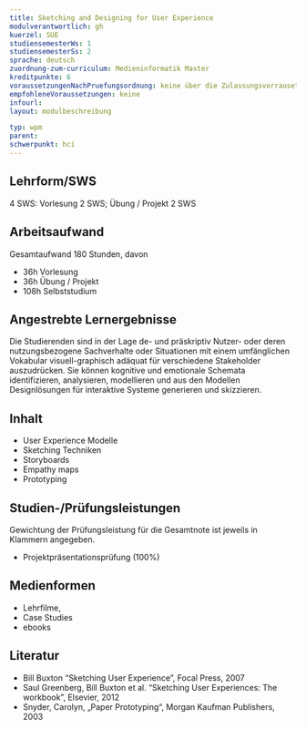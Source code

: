 ```yaml
---
title: Sketching and Designing for User Experience
modulverantwortlich: gh
kuerzel: SUE
studiensemesterWs: 1
studiensemesterSs: 2
sprache: deutsch
zuordnung-zum-curriculum: Medieninformatik Master
kreditpunkte: 6
voraussetzungenNachPruefungsordnung: keine über die Zulassungsvorrausetzungen zum Studium hinausgehenden
empfohleneVoraussetzungen: keine
infourl: 
layout: modulbeschreibung

typ: wpm
parent:
schwerpunkt: hci
---
```


## Lehrform/SWS

4 SWS: Vorlesung 2 SWS; Übung / Projekt 2 SWS

## Arbeitsaufwand
Gesamtaufwand 180 Stunden, davon
- 36h Vorlesung
- 36h Übung / Projekt
- 108h Selbststudium



## Angestrebte Lernergebnisse
Die Studierenden sind in der Lage de- und präskriptiv Nutzer- oder deren nutzungsbezogene Sachverhalte oder Situationen mit einem umfänglichen Vokabular visuell-graphisch adäquat für verschiedene Stakeholder auszudrücken. Sie können kognitive und emotionale Schemata identifizieren, analysieren, modellieren und aus den Modellen Designlösungen für interaktive Systeme generieren und skizzieren.


## Inhalt
- User Experience Modelle
- Sketching Techniken
- Storyboards
- Empathy maps
- Prototyping


## Studien-/Prüfungsleistungen
Gewichtung der Prüfungsleistung für die Gesamtnote ist jeweils in Klammern angegeben.
- Projektpräsentationsprüfung (100%)

## Medienformen
- Lehrfilme,
- Case Studies
- ebooks


## Literatur
- Bill Buxton “Sketching User Experience”, Focal Press, 2007
- Saul Greenberg, Bill Buxton et al. “Sketching User Experiences: The workbook”, Elsevier, 2012
- Snyder, Carolyn, „Paper Prototyping“, Morgan Kaufman Publishers, 2003
